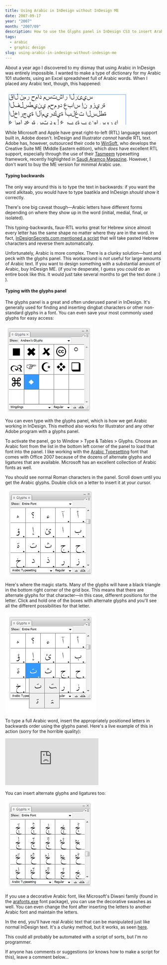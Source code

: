 ```yaml
---
title: Using Arabic in InDesign without InDesign ME
date: 2007-09-17
year: "2007"
month: "2007/09"
description: How to use the Glyphs panel in InDesign CS3 to insert Arabic text, despite the lack of support for Arabic.
tags: 
  - arabic
  - graphic design
slug: using-arabic-in-indesign-without-indesign-me
---
```



About a year ago I discovered to my dismay that using Arabic in InDesign was entirely impossible. <!--more--> I wanted to make a type of dictionary for my Arabic 101 students, using an Excel spreadsheet full of Arabic words. When I placed any Arabic text, though, this happened:

![Messed up Arabic text](messed-up-text.png)

While Microsoft and Apple have great right-to-left (RTL) language support built in, Adobe doesn't. InDesign and Illustrator *cannot* handle RTL text. Adobe has, however, outsourced their code to [WinSoft](http://www.winsoft.eu/), who develops the Creative Suite ME (Middle Eastern edition), which *does* have excellent RTL support, especially through the use of their [Tasmeem](https://en.wikipedia.org/wiki/Tasmeem) typesetting framework, recently highlighted in [Saudi Aramco Magazine](http://www.saudiaramcoworld.com/issue/200704/keyboard.calligraphy.htm). However, I don't want to buy the ME version for minimal Arabic use.

#### Typing backwards ####

The only way around this is to type the text in backwards: if you want the word alkitaab, you would have to type baatikla and InDesign *should* show it correctly.

There's one big caveat though—Arabic letters have different forms depending on where they show up in the word (initial, medial, final, or isolated).

This typing-backwards, faux-RTL works great for Hebrew since almost every letter has the same shape no matter where they are in the word. In fact, [InDesignSecrets.com mentioned a script](http://indesignsecrets.com/free-script-for-hebrew-or-arabic-text-in-regular-version-of-indesign.php) that will take pasted Hebrew characters and reverse them automatically.

Unfortunately, Arabic is more complex. There is a clunky solution—hunt and peck with the glyphs panel. This workaround is *not* useful for large amounts of Arabic text. If you want to design something with a substantial amount of Arabic, buy InDesign ME. (if you're desperate, I guess you *could* do an entire book like this. It would just take several months to get the text done :) ).

#### Typing with the glyphs panel ####

The glyphs panel is a great and often underused panel in InDesign. It's generally used for finding and inserting dingbat characters or other non-standard glyphs in a font. You can even save your most commonly used glyphs for easy access:

![Custom glyphs](custom-glyphs.png)

You can even type with the glyphs panel, which is how we get Arabic working in InDesign. This method also works for Illustrator and any other Adobe program with a glyphs panel.

To activate the panel, go to Window &gt; Type &amp; Tables &gt; Glyphs. Choose an Arabic font from the list in the bottom left corner of the panel to load that font into the panel. I like working with the [Arabic Typesetting](https://docs.microsoft.com/en-us/typography/font-list/arabic-typesetting) font that comes with Office 2007 because of the dozens of alternate glyphs and ligatures that are available. Microsoft has an excellent collection of Arabic fonts as well.

You should see normal Roman characters in the panel. Scroll down until you get the Arabic glyphs. Double click on a letter to insert it at your cursor.

![Arabic glyph panel](arabic-glyphs.png)

Here's where the magic starts. Many of the glyphs will have a black triangle in the bottom right corner of the grid box. This means that there are alternate glyphs for that character—in this case, different positions for the letter. Click and hold one of the boxes with alternate glyphs and you'll see all the different possibilities for that letter.

![All glyph positions](all-positions.png)

To type a full Arabic word, insert the appropriately positioned letters in backwards order using the glyphs panel. Here's a live example of this in action (sorry for the horrible quality):

<div class="video-responsive">
<iframe class="videoplayer" src="https://player.vimeo.com/video/3760188" frameborder="0" allow="autoplay; fullscreen" allowfullscreen></iframe>
</div>

You can insert alternate glyphs and ligatures too:

![Alternate glyphs and ligatures](more-alternate-glyphs.png)

If you use a decorative Arabic font, like Microsoft's Diwani family (found in the [arafonts.exe](http://www.tucows.com/preview/872760/Arabic-Font-Pack) font package), you can use the decorative swashes as well. You can even change the font after inserting the letters to another Arabic font and maintain the letters.

In the end, you'll have real Arabic text that can be manipulated just like normal InDesign text. It's a clunky method, but it works, as seen [here](/other-projects/arabian-nights/).

This could all probably be automated with a script of sorts, but I'm no programmer.

If anyone has comments or suggestions (or knows how to make a script for this), leave a comment below…
